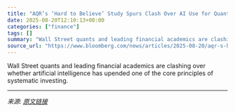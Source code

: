 ```yaml
---
title: "AQR’s ‘Hard to Believe’ Study Spurs Clash Over AI Use for Quants"
date: 2025-08-20T12:10:13+08:00
categories: ["finance"]
tags: []
summary: "Wall Street quants and leading financial academics are clashing over whether artificial intelligence has upended one of the core principles of systematic investing."
source_url: "https://www.bloomberg.com/news/articles/2025-08-20/aqr-s-hard-to-believe-study-spurs-clash-over-ai-use-for-quants"
---
```


Wall Street quants and leading financial academics are clashing over whether artificial intelligence has upended one of the core principles of systematic investing.

---

*来源: [原文链接](https://www.bloomberg.com/news/articles/2025-08-20/aqr-s-hard-to-believe-study-spurs-clash-over-ai-use-for-quants)*
